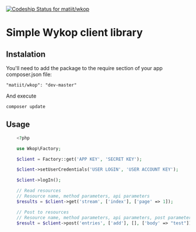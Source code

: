 [ ![Codeship Status for matiit/wkop](https://www.codeship.io/projects/db6b77d0-393d-0132-ffeb-4eb13bd0ee77/status)](https://www.codeship.io/projects/42178)

# Simple Wykop client library

## Instalation

You'll need to add the package to the require section of your app composer.json file:

    "matiit/wkop": "dev-master"

And execute

    composer update


## Usage

```php
    <?php

	use Wkop\Factory;

    $client = Factory::get('APP KEY', 'SECRET KEY');

    $client->setUserCredentials('USER LOGIN', 'USER ACCOUNT KEY');

    $client->logIn();

	// Read resources
	// Resource name, method parameters, api parameters
	$results = $client->get('stream', ['index'], ['page' => 1]);

	// Post to resources
	// Resource name, method parameters, api parameters, post parameters
	$result = $client->post('entries', ['add'], [], ['body' => "test"]);
```